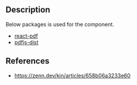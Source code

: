 ## Description

Below packages is used for the component.

- [react-pdf](https://github.com/wojtekmaj/react-pdf)
- [pdfjs-dist](https://github.com/mozilla/pdfjs-dist)

## References

- https://zenn.dev/kin/articles/658b06a3233e60